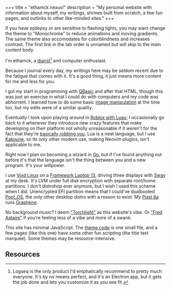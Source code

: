 +++
title = "ethamck nexus!"
description = "My personal website with information about myself, my writings, shrines built from scratch, a few fun pages, and outlinks to other like-minded sites."
+++

<aside>

If you have epilepsy or are sensitive to flashing lights, you may want change the theme to "Monochrome" to reduce animations and moving gradients. The same theme also accomodates for colorblindness and increases contrast. The first link in the tab order is unnamed but will skip to the main content body.

</aside>

I'm ethamck, a [diarist](https://logseq.com)[^1] and computer enthusiast.

Because I journal every day, my writings here may be seldom recent due to the fatigue that comes with it. It's a good thing, it just means more content for me and less for you.

I got my start in programming with [QBasic](https://wikipedia.org/wiki/QB64) and after that HTML, though this was just an exercise in what I could do with computers and my code was abhorrent. I learned how to do some basic [image manipulation](https://gimp.org) at the time too, but my edits were of a similar quality.

Eventually I took upon playing around in [Roblox with Luau](https://create.roblox.com/docs/luau); I occasionally go back to it whenever they introduce new crazy features that make developing on their platform not wholly unreasonable if it weren't for the fact that they're [basically robbing you](https://help.roblox.com/hc/articles/13061189551124). Lua is a neat language, but I use [Kakoune](https://kakoune.org), so its only other modern use, making Neovim plugins, isn't applicable to me.

Right now I plan on becoming a wizard in [Go](https://go.dev), but if I've found anything out before it's that the language isn't the thing between you and a new program. It's your willpower.

I use [Void Linux](https://voidlinux.org) on a [Framework Laptop 13](https://frame.work), driving three displays with [Sway](https://swaywm.org) at my desk. It's LVM under full disk encryption with separate root/home partitions. I don't distrohop ever anymore, but I wish I used this scheme when I did. Unencrypted EFI partition means that I could've dualbooted [Pop!_OS](https://pop.system76.com), the only other desktop distro with a reason to exist. My [Pixel 8a](https://wikipedia.org/wiki/Pixel_8a) runs [Graphene](https://grapheneos.org).

<aside>

No background music? I deem ["Torchlight"](https://farside.link/invidious/watch?v=TBjlY0HjrTE&listen=1) as this website's vibe. Or ["Fred Astaire"](https://farside.link/invidious/watch?v=OKoJcWwx3O4&listen=1) if you're feeling less of a vibe and more of a swank.

</aside>

This site has minimal JavaScript. The [theme code](theme.js) is one small file, and a few pages (like this one) have some other fun scripting (the title text marquee). Some themes may be resource-intensive.

[^1]: Logseq is the only product I'd emphatically recommend to pretty much everyone. It's by no means perfect, and it's an Electron app, but it gets the job done and lets you customize it as you see fit.

<script>
	let title = document.title;
	let i = title.length;
	let increment = -1;

	setInterval(() => {
		document.title = title.substring(0, i);
		i += increment;
		if (i === 1 || i === title.length) increment *= -1;
	}, 100);
</script>

## Resources
